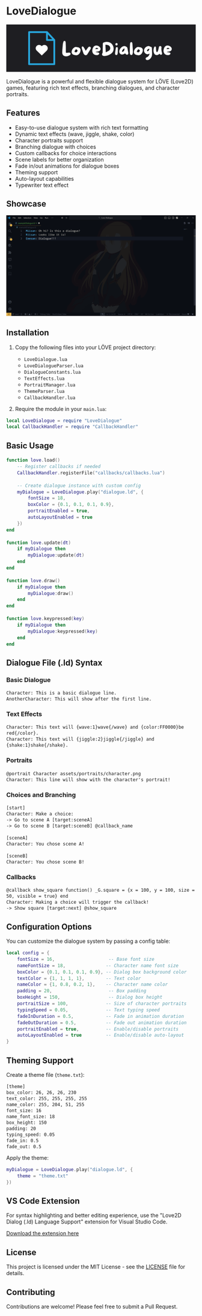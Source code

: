 # LoveDialogue

![LoveDialogue Logo](repo/Logo.svg)

LoveDialogue is a powerful and flexible dialogue system for LÖVE (Love2D) games, featuring rich text effects, branching dialogues, and character portraits.

## Features

- Easy-to-use dialogue system with rich text formatting
- Dynamic text effects (wave, jiggle, shake, color)
- Character portraits support
- Branching dialogue with choices
- Custom callbacks for choice interactions
- Scene labels for better organization
- Fade in/out animations for dialogue boxes
- Theming support
- Auto-layout capabilities
- Typewriter text effect

## Showcase
![LoveDialogue Logo](repo/showcase.png)

## Installation

1. Copy the following files into your LÖVE project directory:
   - `LoveDialogue.lua`
   - `LoveDialogueParser.lua`
   - `DialogueConstants.lua`
   - `TextEffects.lua`
   - `PortraitManager.lua`
   - `ThemeParser.lua`
   - `CallbackHandler.lua`

2. Require the module in your `main.lua`:

```lua
local LoveDialogue = require "LoveDialogue"
local CallbackHandler = require "CallbackHandler"
```

## Basic Usage

```lua
function love.load()
    -- Register callbacks if needed
    CallbackHandler.registerFile("callbacks/callbacks.lua")
    
    -- Create dialogue instance with custom config
    myDialogue = LoveDialogue.play("dialogue.ld", {
        fontSize = 18,
        boxColor = {0.1, 0.1, 0.1, 0.9},
        portraitEnabled = true,
        autoLayoutEnabled = true
    })
end

function love.update(dt)
    if myDialogue then
        myDialogue:update(dt)
    end
end

function love.draw()
    if myDialogue then
        myDialogue:draw()
    end
end

function love.keypressed(key)
    if myDialogue then
        myDialogue:keypressed(key)
    end
end
```

## Dialogue File (.ld) Syntax

### Basic Dialogue
```
Character: This is a basic dialogue line.
AnotherCharacter: This will show after the first line.
```

### Text Effects
```
Character: This text will {wave:1}wave{/wave} and {color:FF0000}be red{/color}.
Character: This text will {jiggle:2}jiggle{/jiggle} and {shake:1}shake{/shake}.
```

### Portraits
```
@portrait Character assets/portraits/character.png
Character: This line will show with the character's portrait!
```

### Choices and Branching
```
[start]
Character: Make a choice:
-> Go to scene A [target:sceneA]
-> Go to scene B [target:sceneB] @callback_name

[sceneA]
Character: You chose scene A!

[sceneB]
Character: You chose scene B!
```

### Callbacks
```
@callback show_square function() _G.square = {x = 100, y = 100, size = 50, visible = true} end
Character: Making a choice will trigger the callback!
-> Show square [target:next] @show_square
```

## Configuration Options

You can customize the dialogue system by passing a config table:

```lua
local config = {
    fontSize = 16,                    -- Base font size
    nameFontSize = 18,               -- Character name font size
    boxColor = {0.1, 0.1, 0.1, 0.9}, -- Dialog box background color
    textColor = {1, 1, 1, 1},        -- Text color
    nameColor = {1, 0.8, 0.2, 1},    -- Character name color
    padding = 20,                     -- Box padding
    boxHeight = 150,                  -- Dialog box height
    portraitSize = 100,              -- Size of character portraits
    typingSpeed = 0.05,              -- Text typing speed
    fadeInDuration = 0.5,            -- Fade in animation duration
    fadeOutDuration = 0.5,           -- Fade out animation duration
    portraitEnabled = true,          -- Enable/disable portraits
    autoLayoutEnabled = true         -- Enable/disable auto-layout
}
```

## Theming Support

Create a theme file (`theme.txt`):

```
[theme]
box_color: 26, 26, 26, 230
text_color: 255, 255, 255, 255
name_color: 255, 204, 51, 255
font_size: 16
name_font_size: 18
box_height: 150
padding: 20
typing_speed: 0.05
fade_in: 0.5
fade_out: 0.5
```

Apply the theme:

```lua
myDialogue = LoveDialogue.play("dialogue.ld", {
    theme = "theme.txt"
})
```

## VS Code Extension

For syntax highlighting and better editing experience, use the "Love2D Dialog (.ld) Language Support" extension for Visual Studio Code.

[Download the extension here](https://marketplace.visualstudio.com/items?itemName=miisan-mi.ld-language-support)

## License

This project is licensed under the MIT License - see the [LICENSE](LICENSE) file for details.

## Contributing

Contributions are welcome! Please feel free to submit a Pull Request.
